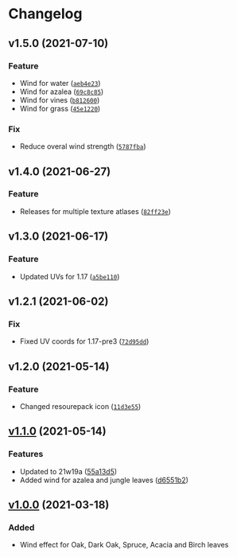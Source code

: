 # Changelog

<!--next-version-placeholder-->

## v1.5.0 (2021-07-10)
### Feature
* Wind for water ([`aeb4e23`](https://github.com/OrangeUtan/mc-wind-shader/commit/aeb4e230eca71b1f2a9f8ccf39c1c97bc122c0e5))
* Wind for azalea ([`69c8c85`](https://github.com/OrangeUtan/mc-wind-shader/commit/69c8c852b302ee3696e65fdace1812ddf4836759))
* Wind for vines ([`b812600`](https://github.com/OrangeUtan/mc-wind-shader/commit/b8126003f184c4dde9cc74a1bb359197f9639dd5))
* Wind for grass ([`45e1220`](https://github.com/OrangeUtan/mc-wind-shader/commit/45e122076e8838f4a31054d3852dbfebf0c0be1b))

### Fix
* Reduce overal wind strength ([`5787fba`](https://github.com/OrangeUtan/mc-wind-shader/commit/5787fba7a4883eca24f052a4ed6c8493edb5dc17))

## v1.4.0 (2021-06-27)
### Feature
* Releases for multiple texture atlases ([`82ff23e`](https://github.com/OrangeUtan/mc-wind-shader/commit/82ff23e9eefb2bdc455ae178b6a6eeaf87c99a2f))

## v1.3.0 (2021-06-17)
### Feature
* Updated UVs for 1.17 ([`a5be110`](https://github.com/OrangeUtan/mc-wind-shader/commit/a5be110b1e1c5d72b06cc28de0a23c7afc50cbce))

## v1.2.1 (2021-06-02)
### Fix
* Fixed UV coords for 1.17-pre3 ([`72d95dd`](https://github.com/OrangeUtan/mc-wind-shader/commit/72d95dd2f25892c1d72b82e1f88d6ef845fe6de1))

## v1.2.0 (2021-05-14)
### Feature
* Changed resourepack icon ([`11d3e55`](https://github.com/OrangeUtan/mc-wind-shader/commit/11d3e5563c4013fe30042dd4003d53de52018935))

## [v1.1.0](https://github.com/OrangeUtan/mc-wind-shader/releases/tag/v1.1.0) (2021-05-14)
### Features
- Updated to 21w19a ([55a13d5](https://github.com/OrangeUtan/mc-wind-shader/commit/55a13d5e05fe7af7f5afea4f6845e8a71f3be542))
- Added wind for azalea and jungle leaves ([d6551b2](https://github.com/OrangeUtan/mc-wind-shader/commit/d6551b2a2050dc2ccd58fad200ec2f1f315cd360))


## [v1.0.0](https://github.com/OrangeUtan/mc-wind-shader/releases/tag/v1.0.1) (2021-03-18)
### Added
- Wind effect for Oak, Dark Oak, Spruce, Acacia and Birch leaves